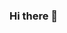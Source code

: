 ### Hi there 👋

<!--
**smitha123700/smitha123700** is a ✨ _special_ ✨ repository because its `README.md` (this file) appears on your GitHub profile.

Here are some ideas to get you started:

- 🔭 I’m currently working on JavaScript portfolio.
- 🌱 I’m currently learning Front end Web development using HTML CSS JavaScript. 
- 👯 I’m looking to collaborate on Web Projects using JavaScript/PHP and MySQL. Other projects using C language. 
- 🤔 I’m looking for help with updating local storage using JSon.
- 💬 Ask me about JavaScript related projects.
- 📫 How to reach me: smitha_svaram@yahoo.com.au or smitha.shankavaram@gmail.com
- 😄 Pronouns: she her
- ⚡ Others: Own a business selling eco friendly gift wrapping alternatives.
-->
